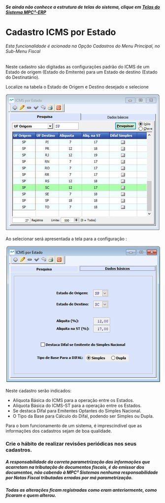﻿---
layout: default
---

##### Se ainda não conhece a estrutura de telas do sistema, clique em <a href="https://mpc2erp.github.io/Pages/Telas" target="_blank">Telas do Sistema MPC²-ERP</a>


# Cadastro ICMS por Estado

###### Esta funcionalidade é acionada na Opção Cadastros do Menu Principal, no Sub-Menu Fiscal
 
Neste cadastro são digitadas as configurações padrão do ICMS de um Estado de origem (Estado do Emitente) para um Estado de destino (Estado do Destinatário). 

Localize na tabela o Estado de Origem e Destino desejado e selecione

![](Img/ICMS_UF01.jpg)  

Ao selecionar será apresentada a tela para a configuração :

![](Img/ICMS_UF02.jpg)  

Neste cadastro serão indicados:
 - Alíquota Básica do ICMS para a operação entre os Estados.
 - Alíquota Básica do ICMS-ST para a operação entre os Estados.
 - Se destaca Difal para Emitentes Optantes do Simples Nacional.
 - O Tipo da Base para Cálculo do Difal, podendo ser Simples ou Dupla.
 
Para o bom funcionamento de um sistema, é imprescindível que as informações dos cadastros sejam de boa qualidade.
### Crie o hábito de realizar revisões periódicas nos seus cadastros.

##### A responsabilidade da correta parametrização das informações que acarretam na tributação de documentos fiscais, é do emissor dos documentos, não cabendo à MPC² Sistemas nenhuma responsabilidade por Notas Fiscai tributadas erradas por má parametrização. 
##### Todas as alterações ficam registradas como eram anteriormente, como ficaram e quem alterou.
